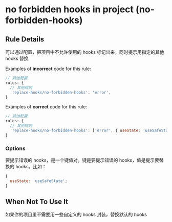 # no forbidden hooks in project (no-forbidden-hooks)

## Rule Details

可以通过配置，把项目中不允许使用的 hooks 标记出来，同时提示用指定的其他 hooks 替换

Examples of **incorrect** code for this rule:

```js
// 其他配置
rules: {
  // 其他规则
  'replace-hooks/no-forbidden-hooks': 'error',
}

```

Examples of **correct** code for this rule:

```js
// 其他配置
rules: {
  // 其他规则
  'replace-hooks/no-forbidden-hooks': ['error', { useState: 'useSafeState' }],
}

```

### Options

要提示错误的 hooks，是一个键值对。键是要提示错误的 hooks，值是提示要替换的 hooks。比如：

```js
{
  useState: 'useSafeState';
}
```

## When Not To Use It

如果你的项目里不需要用一些自定义的 hooks 封装，替换默认的 hooks
